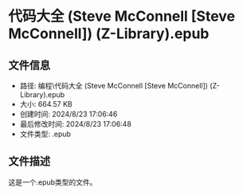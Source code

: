 ﻿# 代码大全 (Steve McConnell [Steve McConnell]) (Z-Library).epub

## 文件信息
- 路径: 编程\代码大全 (Steve McConnell [Steve McConnell]) (Z-Library).epub
- 大小: 664.57 KB
- 创建时间: 2024/8/23 17:06:46
- 最后修改时间: 2024/8/23 17:06:48
- 文件类型: .epub

## 文件描述
这是一个.epub类型的文件。

